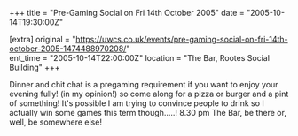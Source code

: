 +++
title = "Pre-Gaming Social on Fri 14th October 2005"
date = "2005-10-14T19:30:00Z"

[extra]
original = "https://uwcs.co.uk/events/pre-gaming-social-on-fri-14th-october-2005-1474488970208/"    
ent_time = "2005-10-14T22:00:00Z"
location = "The Bar, Rootes Social Building"
+++

Dinner and chit chat is a pregaming requirement if you want to enjoy your evening fully\! (in my opinion\!) so come along for a pizza or burger and a pint of something\! It's possible I am trying to convince people to drink so I actually win some games this term though.....\! 8.30 pm The Bar, be there or, well, be somewhere else\!


